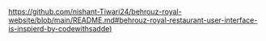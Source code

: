 [https://github.com/nishant-Tiwari24/behrouz-royal-website/blob/main/README.md#behrouz-royal-restaurant-user-interface-is-inspierd-by-codewithsadde)
](https://github.com/nishant-Tiwari24#----------------)
